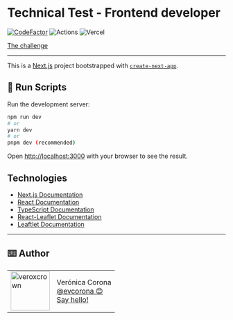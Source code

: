 # Technical Test - Frontend developer

[![CodeFactor](https://www.codefactor.io/repository/github/evcorona/traxionmap/badge)](https://www.codefactor.io/repository/github/evcorona/traxionmap)
![Actions](https://github.com/evcorona/TraxionMap/actions/workflows/format-code.yml/badge.svg)
![Vercel](https://vercelbadge.vercel.app/api/evcorona/traxionmap)

[The challenge](challenge.md)

---
This is a [Next.js](https://nextjs.org/) project bootstrapped with [`create-next-app`](https://github.com/vercel/next.js/tree/canary/packages/create-next-app).

## 🏃 Run Scripts

Run the development server:

```bash
npm run dev
# or
yarn dev
# or
pnpm dev (recommended)
```

Open [http://localhost:3000](http://localhost:3000) with your browser to see the result.

## Technologies

- [Next.js Documentation](https://nextjs.org/docs)
- [React Documentation](https://reactjs.org/docs/getting-started.html)
- [TypeScript Documentation](https://www.typescriptlang.org/docs/)
- [React-Leaflet Documentation](https://react-leaflet.js.org/docs/start-introduction/)
- [Leaftlet Documentation](https://leafletjs.com/reference.html)

---

## ⌨️ Author

<table>
  <tr>
    <td>
      <img src="https://avatars.githubusercontent.com/u/73207023?s=460&u=4cff370b3f10790ee07402fc579e2272a946af86&v=4?" width="90" alt="veroxcrown">
    </td>
    <td>
      Verónica Corona<br />
      <a href="https://github.com/evcorona">@evcorona 😊<br/></a>
      <a href="mailto:eldav.corona@gmailcom">Say hello!</a>
    </td>
  </tr>
</table>
